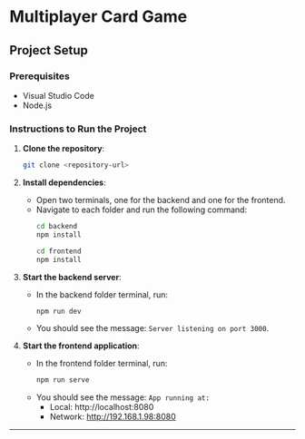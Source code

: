 # Multiplayer Card Game

## Project Setup

### Prerequisites
- Visual Studio Code
- Node.js

### Instructions to Run the Project

1. **Clone the repository**:
   ```bash
   git clone <repository-url>
   ```

2. **Install dependencies**:
   - Open two terminals, one for the backend and one for the frontend.
   - Navigate to each folder and run the following command:
     ```bash
     cd backend
     npm install
     ```
     ```bash
     cd frontend
     npm install
     ```

3. **Start the backend server**:
   - In the backend folder terminal, run:
     ```bash
     npm run dev
     ```
   - You should see the message: `Server listening on port 3000`.

4. **Start the frontend application**:
   - In the frontend folder terminal, run:
     ```bash
     npm run serve
     ```
   - You should see the message: `App running at:`
     - Local: http://localhost:8080
     - Network: http://192.168.1.98:8080

---